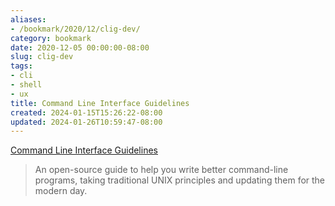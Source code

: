```yaml
---
aliases:
- /bookmark/2020/12/clig-dev/
category: bookmark
date: 2020-12-05 00:00:00-08:00
slug: clig-dev
tags:
- cli
- shell
- ux
title: Command Line Interface Guidelines
created: 2024-01-15T15:26:22-08:00
updated: 2024-01-26T10:59:47-08:00
---
```


[Command Line Interface Guidelines](https://clig.dev/)

 > 
 > An open-source guide to help you write better command-line programs, taking traditional UNIX principles and updating them for the modern day.
